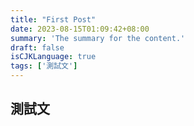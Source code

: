 ```yaml
---
title: "First Post"
date: 2023-08-15T01:09:42+08:00
summary: 'The summary for the content.'
draft: false
isCJKLanguage: true
tags: ['測試文']
---
```


## 測試文
